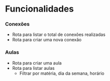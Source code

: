 # Funcionalidades

### Conexões

- Rota para listar o total de conexões realizadas
- Rota para criar uma nova conexão

### Aulas

- Rota para criar uma aula
- Rota para listar aulas
  - Filtrar por matéria, dia da semana, horário
